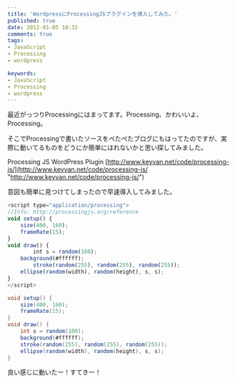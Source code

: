 ```yaml
---
title: 'WordpressにProcessingJSプラグインを導入してみた。'
published: true
date: 2012-01-05 18:32
comments: true
tags:
- JavaScript
- Processing
- wordpress

keywords:
- JavaScript
- Processing
- wordpress
---
```

最近がっつりProcessingにはまってます。Processing、かわいいよ、Processing。

そこでProcessingで書いたソースをぺたぺたブログにもはってたのですが、実際に動いてるものをどうにか簡単にはれないかと思い探してみました。

Processing JS WordPress Plugin
[http://www.keyvan.net/code/processing-js/](http://www.keyvan.net/code/processing-js/ "http://www.keyvan.net/code/processing-js/")

意図も簡単に見つけてしまったので早速導入してみました。


```javascript
<script type="application/processing">
//Info: http://processingjs.org/reference
void setup() {
	size(400, 160);
	frameRate(15);
}
void draw() {
        int s = random(100);
	background(#ffffff);
        stroke(random(255), random(255), random(255));
	ellipse(random(width), random(height), s, s);
}
</script>
```


```java
void setup() {
    size(400, 160);
    frameRate(15);
}
void draw() {
    int s = random(100);
    background(#ffffff);
    stroke(random(255), random(255), random(255));
    ellipse(random(width), random(height), s, s);
}
```

良い感じに動いたー！すてきー！
